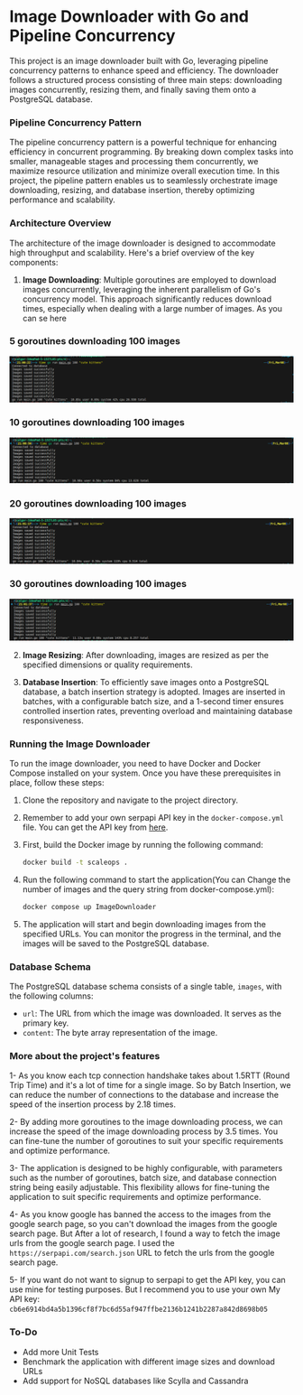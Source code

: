 Image Downloader with Go and Pipeline Concurrency
=================================================

This project is an image downloader built with Go, leveraging pipeline concurrency patterns to enhance speed and efficiency. The downloader follows a structured process consisting of three main steps: downloading images concurrently, resizing them, and finally saving them onto a PostgreSQL database.

### Pipeline Concurrency Pattern

The pipeline concurrency pattern is a powerful technique for enhancing efficiency in concurrent programming. By breaking down complex tasks into smaller, manageable stages and processing them concurrently, we maximize resource utilization and minimize overall execution time. In this project, the pipeline pattern enables us to seamlessly orchestrate image downloading, resizing, and database insertion, thereby optimizing performance and scalability.

### Architecture Overview

The architecture of the image downloader is designed to accommodate high throughput and scalability. Here's a brief overview of the key components:

1.  **Image Downloading**: Multiple goroutines are employed to download images concurrently, leveraging the inherent parallelism of Go's concurrency model. This approach significantly reduces download times, especially when dealing with a large number of images. As you can se here


### 5 goroutines downloading 100 images
![Image Downloading](benchmark/1.png "5 goroutines downloading 100 images")


### 10 goroutines downloading 100 images
![Image Downloading](benchmark/2.png "10 goroutines downloading 100 images")


### 20 goroutines downloading 100 images
![Image Downloading](benchmark/3.png "20 goroutines downloading 100 images")


### 30 goroutines downloading 100 images
![Image Downloading](benchmark/4.png "30 goroutines downloading 100 images")
    
2.  **Image Resizing**: After downloading, images are resized as per the specified dimensions or quality requirements.
    
3.  **Database Insertion**: To efficiently save images onto a PostgreSQL database, a batch insertion strategy is adopted. Images are inserted in batches, with a configurable batch size, and a 1-second timer ensures controlled insertion rates, preventing overload and maintaining database responsiveness.


### Running the Image Downloader

To run the image downloader, you need to have Docker and Docker Compose installed on your system. Once you have these prerequisites in place, follow these steps:

1.  Clone the repository and navigate to the project directory.
2.  Remember to add your own serpapi API key in the `docker-compose.yml` file. You can get the API key from [here](https://serpapi.com/).
3.  First, build the Docker image by running the following command:

    ```bash
    docker build -t scaleops .
    ```
4.  Run the following command to start the application(You can Change the number of images and the query string from docker-compose.yml):

    ```bash
    docker compose up ImageDownloader
    ```

5.  The application will start and begin downloading images from the specified URLs. You can monitor the progress in the terminal, and the images will be saved to the PostgreSQL database.


### Database Schema

The PostgreSQL database schema consists of a single table, `images`, with the following columns:    

-   `url`: The URL from which the image was downloaded. It serves as the primary key.
-   `content`: The byte array representation of the image.


### More about the project's features

1- As you know each tcp connection handshake takes about 1.5RTT (Round Trip Time) and it's a lot of time for a single image. So by Batch Insertion, we can reduce the number of connections to the database and increase the speed of the insertion process by 2.18 times.

2- By adding more goroutines to the image downloading process, we can increase the speed of the image downloading process by 3.5 times. You can fine-tune the number of goroutines to suit your specific requirements and optimize performance.

3- The application is designed to be highly configurable, with parameters such as the number of goroutines, batch size, and database connection string being easily adjustable. This flexibility allows for fine-tuning the application to suit specific requirements and optimize performance.

4- As you know google has banned the access to the images from the google search page, so you can't download the images from the google search page. But After a lot of research, I found a way to fetch the image urls from the google search page. I used the `https://serpapi.com/search.json` URL to fetch the urls from the google search page.

5- If you want do not want to signup to serpapi to get the API key, you can use mine for testing purposes. But I recommend you to use your own
My API key: `cb6e6914bd4a5b1396cf8f7bc6d55af947ffbe2136b1241b2287a842d8698b05`


### To-Do

-   Add more Unit Tests
-   Benchmark the application with different image sizes and download URLs
-   Add support for NoSQL databases like Scylla and Cassandra
